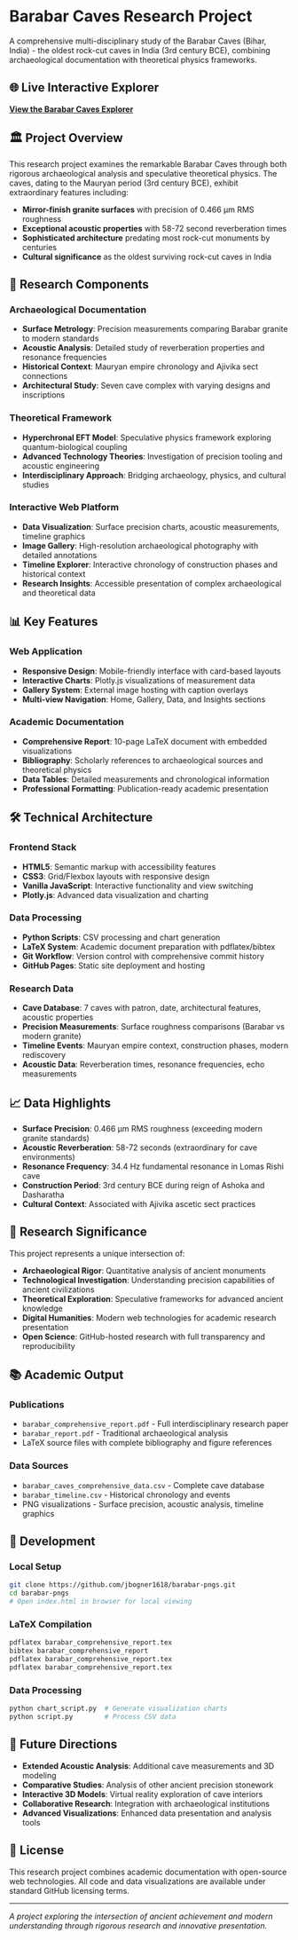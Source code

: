 # Barabar Caves Research Project

A comprehensive multi-disciplinary study of the Barabar Caves (Bihar, India) - the oldest rock-cut caves in India (3rd century BCE), combining archaeological documentation with theoretical physics frameworks.

## 🌐 Live Interactive Explorer

**[View the Barabar Caves Explorer](https://jbogner1618.github.io/barabar-pngs/)**

## 🏛️ Project Overview

This research project examines the remarkable Barabar Caves through both rigorous archaeological analysis and speculative theoretical physics. The caves, dating to the Mauryan period (3rd century BCE), exhibit extraordinary features including:

- **Mirror-finish granite surfaces** with precision of 0.466 μm RMS roughness
- **Exceptional acoustic properties** with 58-72 second reverberation times
- **Sophisticated architecture** predating most rock-cut monuments by centuries
- **Cultural significance** as the oldest surviving rock-cut caves in India

## 🔬 Research Components

### Archaeological Documentation
- **Surface Metrology**: Precision measurements comparing Barabar granite to modern standards
- **Acoustic Analysis**: Detailed study of reverberation properties and resonance frequencies
- **Historical Context**: Mauryan empire chronology and Ajivika sect connections
- **Architectural Study**: Seven cave complex with varying designs and inscriptions

### Theoretical Framework
- **Hyperchronal EFT Model**: Speculative physics framework exploring quantum-biological coupling
- **Advanced Technology Theories**: Investigation of precision tooling and acoustic engineering
- **Interdisciplinary Approach**: Bridging archaeology, physics, and cultural studies

### Interactive Web Platform
- **Data Visualization**: Surface precision charts, acoustic measurements, timeline graphics
- **Image Gallery**: High-resolution archaeological photography with detailed annotations
- **Timeline Explorer**: Interactive chronology of construction phases and historical context
- **Research Insights**: Accessible presentation of complex archaeological and theoretical data

## 📊 Key Features

### Web Application
- **Responsive Design**: Mobile-friendly interface with card-based layouts
- **Interactive Charts**: Plotly.js visualizations of measurement data
- **Gallery System**: External image hosting with caption overlays
- **Multi-view Navigation**: Home, Gallery, Data, and Insights sections

### Academic Documentation
- **Comprehensive Report**: 10-page LaTeX document with embedded visualizations
- **Bibliography**: Scholarly references to archaeological sources and theoretical physics
- **Data Tables**: Detailed measurements and chronological information
- **Professional Formatting**: Publication-ready academic presentation

## 🛠️ Technical Architecture

### Frontend Stack
- **HTML5**: Semantic markup with accessibility features
- **CSS3**: Grid/Flexbox layouts with responsive design
- **Vanilla JavaScript**: Interactive functionality and view switching
- **Plotly.js**: Advanced data visualization and charting

### Data Processing
- **Python Scripts**: CSV processing and chart generation
- **LaTeX System**: Academic document preparation with pdflatex/bibtex
- **Git Workflow**: Version control with comprehensive commit history
- **GitHub Pages**: Static site deployment and hosting

### Research Data
- **Cave Database**: 7 caves with patron, date, architectural features, acoustic properties
- **Precision Measurements**: Surface roughness comparisons (Barabar vs modern granite)
- **Timeline Events**: Mauryan empire context, construction phases, modern rediscovery
- **Acoustic Data**: Reverberation times, resonance frequencies, echo measurements

## 📈 Data Highlights

- **Surface Precision**: 0.466 μm RMS roughness (exceeding modern granite standards)
- **Acoustic Reverberation**: 58-72 seconds (extraordinary for cave environments)
- **Resonance Frequency**: 34.4 Hz fundamental resonance in Lomas Rishi cave
- **Construction Period**: 3rd century BCE during reign of Ashoka and Dasharatha
- **Cultural Context**: Associated with Ajivika ascetic sect practices

## 🎯 Research Significance

This project represents a unique intersection of:
- **Archaeological Rigor**: Quantitative analysis of ancient monuments
- **Technological Investigation**: Understanding precision capabilities of ancient civilizations
- **Theoretical Exploration**: Speculative frameworks for advanced ancient knowledge
- **Digital Humanities**: Modern web technologies for academic research presentation
- **Open Science**: GitHub-hosted research with full transparency and reproducibility

## 📚 Academic Output

### Publications
- `barabar_comprehensive_report.pdf` - Full interdisciplinary research paper
- `barabar_report.pdf` - Traditional archaeological analysis
- LaTeX source files with complete bibliography and figure references

### Data Sources
- `barabar_caves_comprehensive_data.csv` - Complete cave database
- `barabar_timeline.csv` - Historical chronology and events
- PNG visualizations - Surface precision, acoustic analysis, timeline graphics

## 🔧 Development

### Local Setup
```bash
git clone https://github.com/jbogner1618/barabar-pngs.git
cd barabar-pngs
# Open index.html in browser for local viewing
```

### LaTeX Compilation
```bash
pdflatex barabar_comprehensive_report.tex
bibtex barabar_comprehensive_report
pdflatex barabar_comprehensive_report.tex
pdflatex barabar_comprehensive_report.tex
```

### Data Processing
```bash
python chart_script.py  # Generate visualization charts
python script.py        # Process CSV data
```

## 🌟 Future Directions

- **Extended Acoustic Analysis**: Additional cave measurements and 3D modeling
- **Comparative Studies**: Analysis of other ancient precision stonework
- **Interactive 3D Models**: Virtual reality exploration of cave interiors
- **Collaborative Research**: Integration with archaeological institutions
- **Advanced Visualizations**: Enhanced data presentation and analysis tools

## 📄 License

This research project combines academic documentation with open-source web technologies. All code and data visualizations are available under standard GitHub licensing terms.

---

*A project exploring the intersection of ancient achievement and modern understanding through rigorous research and innovative presentation.*
